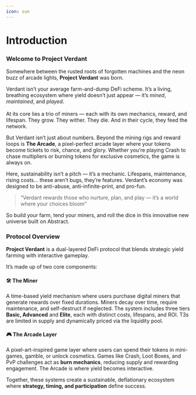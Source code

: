 ```yaml
---
icon: sun
---
```


# Introduction

### Welcome to Project Verdant

Somewhere between the rusted roots of forgotten machines and the neon buzz of arcade lights, **Project Verdant** was born.

Verdant isn’t your average farm-and-dump DeFi scheme. It’s a living, breathing ecosystem where yield doesn’t just appear — it’s _mined_, _maintained_, and _played_.\
\
At its core lies a trio of miners — each with its own mechanics, reward, and lifespan. They grow. They wither. They die. And in their cycle, they feed the network.

But Verdant isn’t just about numbers. Beyond the mining rigs and reward loops is **The Arcade**, a pixel-perfect arcade layer where your tokens become tickets to risk, chance, and glory. Whether you’re playing Crash to chase multipliers or burning tokens for exclusive cosmetics, the game is always on.

Here, sustainability isn’t a pitch — it’s a mechanic. Lifespans, maintenance, rising costs… these aren’t bugs, they’re features. Verdant’s economy was designed to be anti-abuse, anti-infinite-print, and pro-fun.

> “Verdant rewards those who nurture, plan, and play — it’s a world where your choices bloom”

So build your farm, tend your miners, and roll the dice in this innovative new universe built on Abstract.

### Protocol Overview

**Project Verdant** is a dual-layered DeFi protocol that blends strategic yield farming with interactive gameplay.

It’s made up of two core components:

#### 🛠 **The Miner**&#x20;

A time-based yield mechanism where users purchase digital miners that generate rewards over fixed durations. Miners decay over time, require maintenance, and self-destruct if neglected. The system includes three tiers **Basic, Advanced** and **Elite**, each with distinct costs, lifespans, and ROI. T3s are limited in supply and dynamically priced via the liquidity pool.

#### 🎮 **The Arcade Layer**

A pixel-art-inspired game layer where users can spend their tokens in mini-games, gamble, or unlock cosmetics. Games like Crash, Loot Boxes, and PvP challenges act as **burn mechanics**, reducing supply and rewarding engagement. The Arcade is where yield becomes interactive.

Together, these systems create a sustainable, deflationary ecosystem where **strategy, timing, and participation** define success.




